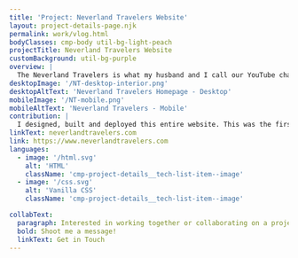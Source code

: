```yaml
---
title: 'Project: Neverland Travelers Website'
layout: project-details-page.njk
permalink: work/vlog.html
bodyClasses: cmp-body util-bg-light-peach
projectTitle: Neverland Travelers Website
customBackground: util-bg-purple
overview: |
  The Neverland Travelers is what my husband and I call our YouTube channel. We have vlogged our vacations, and I created a website to share upcoming trip information. The site contains photos, videos, contact information, and an &quot;About&quot; section as well.
desktopImage: '/NT-desktop-interior.png'
desktopAltText: 'Neverland Travelers Homepage - Desktop'
mobileImage: '/NT-mobile.png'
mobileAltText: 'Neverland Travelers - Mobile'
contribution: |
  I designed, built and deployed this entire website. This was the first website I created to implement everything I was learning on my own. I used as much HTML & CSS as I could, making sure the pages were responsive (although I understand a lot more now!). I had never deployed a website before, so using GitHub Pages, I launched our site! There's plenty of room on this first project for me to refactor code to be more readable, clean up the design and visual styles, and adhere to best practices more. 
linkText: neverlandtravelers.com
link: https://www.neverlandtravelers.com
languages: 
  - image: '/html.svg'
    alt: 'HTML'
    className: 'cmp-project-details__tech-list-item--image'
  - image: '/css.svg'
    alt: 'Vanilla CSS'
    className: 'cmp-project-details__tech-list-item--image'

collabText:
  paragraph: Interested in working together or collaborating on a project?
  bold: Shoot me a message!
  linkText: Get in Touch
---
```

 